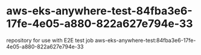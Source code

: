 # aws-eks-anywhere-test-84fba3e6-17fe-4e05-a880-822a627e794e-33
repository for use with E2E test job aws-eks-anywhere-test:84fba3e6-17fe-4e05-a880-822a627e794e-33
